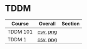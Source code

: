 # TDDM

| Course | Overall | Section |
| ------ | ------- | ------- |
| TDDM 101 | [csv](https://github.com/UCSD-Historical-Enrollment-Data//Users/ryanbatubara/Desktop/2024Spring/blob/main/overall/TDDM%20101.csv), [png](https://raw.githubusercontent.com/UCSD-Historical-Enrollment-Data//Users/ryanbatubara/Desktop/2024Spring/main/plot_overall/TDDM%20101.png) |  |
| TDDM 1 | [csv](https://github.com/UCSD-Historical-Enrollment-Data//Users/ryanbatubara/Desktop/2024Spring/blob/main/overall/TDDM%201.csv), [png](https://raw.githubusercontent.com/UCSD-Historical-Enrollment-Data//Users/ryanbatubara/Desktop/2024Spring/main/plot_overall/TDDM%201.png) |  |

